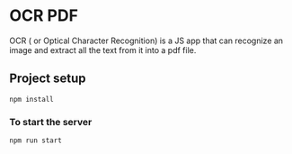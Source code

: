 # OCR PDF  
OCR ( or Optical Character Recognition) is a JS app that can recognize an image and extract all the text from it into a pdf file.  
## Project setup
```
npm install
```

### To start the server    
```
npm run start
```
